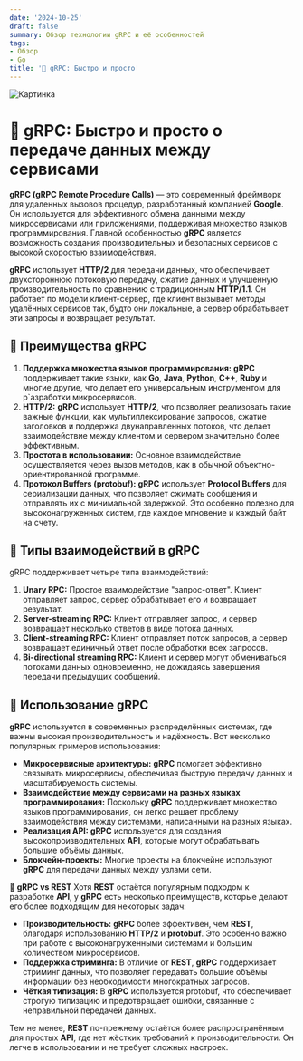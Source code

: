 ```yaml
---
date: '2024-10-25'
draft: false
summary: Обзор технологии gRPC и её особенностей
tags:
- Обзор
- Go
title: '🤩 gRPC: Быстро и просто'
---
```


![Картинка](http://localhost:1313/images/posts/image_63.jpg)

# 🤩 **gRPC: Быстро и просто о передаче данных между сервисами**

**gRPC __(gRPC Remote Procedure Calls)__** — это современный фреймворк для удаленных вызовов процедур, разработанный компанией **Google**. Он используется для эффективного обмена данными между микросервисами или приложениями, поддерживая множество языков программирования. Главной особенностью **gRPC** является возможность создания производительных и безопасных сервисов с высокой скоростью взаимодействия.

**gRPC** использует **HTTP/2** для передачи данных, что обеспечивает двухстороннюю потоковую передачу, сжатие данных и улучшенную производительность по сравнению с традиционным **HTTP/1.1**. Он работает по модели клиент-сервер, где клиент вызывает методы удалённых сервисов так, будто они локальные, а сервер обрабатывает эти запросы и возвращает результат.

## 🤩 Преимущества gRPC
1. **__Поддержка множества языков программирования:__** **gRPC** поддерживает такие языки, как **Go**, **Java**, **Python**, **C++**, **Ruby** и многие другие, что делает его универсальным инструментом для р`азработки микросервисов.
2. **__HTTP/2:__** **gRPC** использует **HTTP/2**, что позволяет реализовать такие важные функции, как мультиплексирование запросов, сжатие заголовков и поддержка двунаправленных потоков, что делает взаимодействие между клиентом и сервером значительно более эффективным.
3. **__Простота в использовании:__** Основное взаимодействие осуществляется через вызов методов, как в обычной объектно-ориентированной программе.
4. **__Протокол Buffers (protobuf):__** **gRPC** использует **Protocol Buffers** для сериализации данных, что позволяет сжимать сообщения и отправлять их с минимальной задержкой. Это особенно полезно для высоконагруженных систем, где каждое мгновение и каждый байт на счету.

## 🤩 **Типы взаимодействий в gRPC**
gRPC поддерживает четыре типа взаимодействий:
1. **__Unary RPC:__** Простое взаимодействие "запрос-ответ". Клиент отправляет запрос, сервер обрабатывает его и возвращает результат.
2. **__Server-streaming RPC:__** Клиент отправляет запрос, и сервер возвращает несколько ответов в виде потока данных.
3. **__Client-streaming RPC:__** Клиент отправляет поток запросов, а сервер возвращает единичный ответ после обработки всех запросов.
4. **__Bi-directional streaming RPC:__** Клиент и сервер могут обмениваться потоками данных одновременно, не дожидаясь завершения передачи предыдущих сообщений.

## 🤩 Использование gRPC
**gRPC** используется в современных распределённых системах, где важны высокая производительность и надёжность. Вот несколько популярных примеров использования:
- **__Микросервисные архитектуры:__** **gRPC** помогает эффективно связывать микросервисы, обеспечивая быструю передачу данных и масштабируемость системы.
- **__Взаимодействие между сервисами на разных языках программирования:__** Поскольку **gRPC** поддерживает множество языков программирования, он легко решает проблему взаимодействия между системами, написанными на разных языках.
- **__Реализация API:__** **gRPC** используется для создания высокопроизводительных **API**, которые могут обрабатывать большие объёмы данных.
- **__Блокчейн-проекты:__** Многие проекты на блокчейне используют **gRPC** для передачи данных между узлами сети.

🤩 **gRPC vs REST**
Хотя **REST** остаётся популярным подходом к разработке **API**, у **gRPC** есть несколько преимуществ, которые делают его более подходящим для некоторых задач:
- **__Производительность:__** **gRPC** более эффективен, чем **REST**, благодаря использованию **HTTP/2** и **protobuf**. Это особенно важно при работе с высоконагруженными системами и большим количеством микросервисов.
- **__Поддержка стриминга:__** В отличие от **REST**, **gRPC** поддерживает стриминг данных, что позволяет передавать большие объёмы информации без необходимости многократных запросов.
- **__Чёткая типизация:__** В **gRPC** используется protobuf, что обеспечивает строгую типизацию и предотвращает ошибки, связанные с неправильной передачей данных.

Тем не менее, **REST** по-прежнему остаётся более распространённым для простых **API**, где нет жёстких требований к производительности. Он легче в использовании и не требует сложных настроек.
